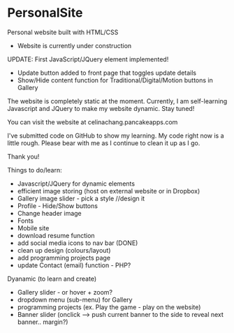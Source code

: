 # PersonalSite
Personal website built with HTML/CSS
- Website is currently under construction 

UPDATE: First JavaScript/JQuery element implemented! 
  - Update button added to front page that toggles update details
  - Show/Hide content function for Traditional/Digital/Motion buttons in Gallery

The website is completely static at the moment. 
Currently, I am self-learning Javascript and JQuery to make my website dynamic. Stay tuned!

You can visit the website at celinachang.pancakeapps.com

I've submitted code on GitHub to show my learning. My code right now is a little rough.
Please bear with me as I continue to clean it up as I go.

Thank you!


Things to do/learn:
- Javascript/JQuery for dynamic elements 
- efficient image storing (host on external website or in Dropbox)
- Gallery image slider - pick a style //design it
- Profile - Hide/Show buttons
- Change header image 
- Fonts
- Mobile site
- download resume function
- add social media icons to nav bar (DONE)
- clean up design (colours/layout)
- add programming projects page
- update Contact (email) function - PHP?

Dyanamic (to learn and create)
- Gallery slider - or hover + zoom?
- dropdown menu (sub-menu) for Gallery 
- programming projects (ex. Play the game - play on the website)
- Banner slider (onclick --> push current banner to the side to reveal next banner.. margin?)
